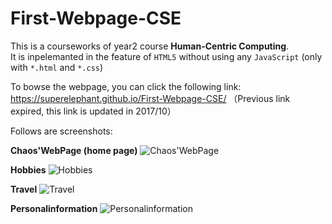 # First-Webpage-CSE
This is a courseworks of year2 course **Human-Centric Computing**.<br/>
It is inpelemanted in the feature of `HTML5` without using any `JavaScript` (only with `*.html` and `*.css`)

To bowse the webpage, you can click the following link: <br/>
https://superelephant.github.io/First-Webpage-CSE/ （Previous link expired, this link is updated in 2017/10）

Follows are screenshots:

**Chaos'WebPage (home page)**
![Chaos'WebPage](https://user-images.githubusercontent.com/18574971/75735068-77ab4780-5cae-11ea-99ec-9b9cf3d7d02b.png)

**Hobbies**
![Hobbies](https://user-images.githubusercontent.com/18574971/75735066-7712b100-5cae-11ea-9102-0120d724f788.png)

**Travel**
![Travel](https://user-images.githubusercontent.com/18574971/75735055-71b56680-5cae-11ea-83fc-7f26adfb173c.png)

**Personalinformation**
![Personalinformation](https://user-images.githubusercontent.com/18574971/75735065-767a1a80-5cae-11ea-881c-743d91c7d8ae.png)
